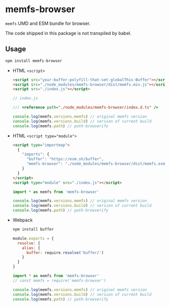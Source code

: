# memfs-browser

`memfs` UMD and ESM bundle for browser.

The code shipped in this package is not transpiled by babel.

## Usage

```bash
npm install memfs-browser
```

- HTML `<script>`

    ```html
    <script src="your-buffer-polyfill-that-set-globalThis-Buffer"></script>
    <script src="./node_modules/memfs-browser/dist/memfs.min.js"></script>
    <script src="./index.js"></script>
    ```

    ```js
    // index.js

    /// <reference path="./node_modules/memfs-browser/index.d.ts" />

    console.log(memfs.versions.memfs) // original memfs version
    console.log(memfs.versions.build) // version of current build
    console.log(memfs.path) // path-browserify
    ```

- HTML `<script type="module">`

    ```html
    <script type="importmap">
      {
        "imports": {
          "buffer": "https://esm.sh/buffer",
          "memfs-browser": "./node_modules/memfs-browser/dist/memfs.esm.min.js"
        }
      }
    </script>
    <script type="module" src="./index.js"></script>
    ```

    ```js
    import * as memfs from 'memfs-browser'

    console.log(memfs.versions.memfs) // original memfs version
    console.log(memfs.versions.build) // version of current build
    console.log(memfs.path) // path-browserify
    ```

- Webpack

    ```bash
    npm install buffer
    ```

    ```js
    module.exports = {
      resolve: {
        alias: {
          buffer: require.resolve('buffer/')
        }
      }
    }
    ```

    ```js
    import * as memfs from 'memfs-browser'
    // const memfs = require('memfs-browser')

    console.log(memfs.versions.memfs) // original memfs version
    console.log(memfs.versions.build) // version of current build
    console.log(memfs.path) // path-browserify
    ```
